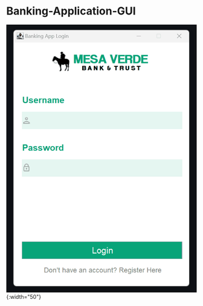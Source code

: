 # Banking-Application-GUI

![Demo GIF](https://raw.githubusercontent.com/fabianmedina23/Banking-Application-GUI/main/demo.gif) {:width="50"}
